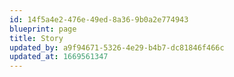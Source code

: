 ```yaml
---
id: 14f5a4e2-476e-49ed-8a36-9b0a2e774943
blueprint: page
title: Story
updated_by: a9f94671-5326-4e29-b4b7-dc81846f466c
updated_at: 1669561347
---
```

